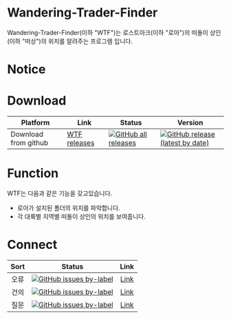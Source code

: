 # Wandering-Trader-Finder
Wandering-Trader-Finder(이하 "WTF")는 로스트아크(이하 "로아")의 떠돌이 상인(이하 "떠상")의 위치를 알려주는 프로그렘 입니다.

Notice
======

Download
======
 Platform | Link | Status | Version
---|---|---|---
Download from github | [WTF releases](https://github.com/c-closed/Wandering-Trader-Finder/releases) | [![GitHub all releases](https://img.shields.io/github/downloads/c-closed/Wandering-Trader-Finder/total?color=brightgreen&logo=github&style=flat-square)](https://github.com/c-closed/Wandering-Trader-Finder/releases) |[![GitHub release (latest by date)](https://img.shields.io/github/v/release/c-closed/Wandering-Trader-Finder?logo=github&style=social)](https://github.com/c-closed/Wandering-Trader-Finder/releases)

Function
===
WTF는 다음과 같은 기능을 갖고있습니다.
+ 로아가 설치된 폴더의 위치를 파악합니다.
+ 각 대륙별 지역별 떠돌이 상인의 위치를 보여줍니다.

Connect
===
Sort | Status | Link
:---:|:---:|:---:
오류 | [![GitHub issues by-label](https://img.shields.io/github/issues/c-closed/Wandering-Trader-Finder/Error?color=brightgreen&logo=Github&style=flat-square)](https://github.com/c-closed/Wandering-Trader-Finder/labels/Error)|[Link](https://github.com/c-closed/Wandering-Trader-Finder/labels/Error)
건의 | [![GitHub issues by-label](https://img.shields.io/github/issues/c-closed/Wandering-Trader-Finder/Suggestion?color=brightgreen&logo=Github&style=flat-square)](https://github.com/c-closed/Wandering-Trader-Finder/labels/Suggestion)|[Link](https://github.com/c-closed/Wandering-Trader-Finder/labels/Suggestion)
질문 | [![GitHub issues by-label](https://img.shields.io/github/issues/c-closed/Wandering-Trader-Finder/Question?color=brightgreen&logo=Github&style=flat-square)](https://github.com/c-closed/Wandering-Trader-Finder/labels/Question)|[Link](https://github.com/c-closed/Wandering-Trader-Finder/labels/Question)

